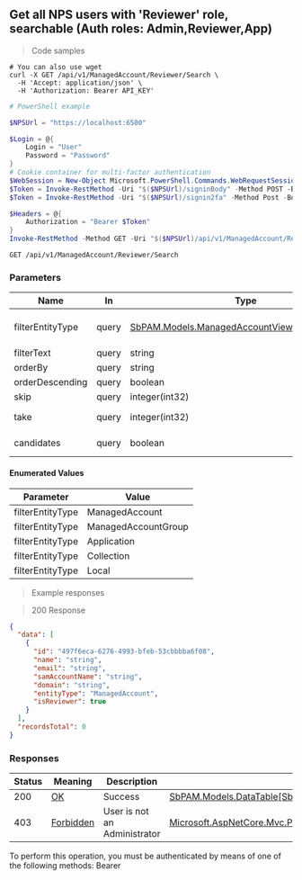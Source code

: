 
## Get all NPS users with 'Reviewer' role, searchable (Auth roles: Admin,Reviewer,App)

<a id="opIdReviewerSearch"></a>

> Code samples

```shell
# You can also use wget
curl -X GET /api/v1/ManagedAccount/Reviewer/Search \
  -H 'Accept: application/json' \
  -H 'Authorization: Bearer API_KEY'

```

```powershell
# PowerShell example

$NPSUrl = "https://localhost:6500"

$Login = @{
    Login = "User"
    Password = "Password"
}
# Cookie container for multi-factor authentication
$WebSession = New-Object Microsoft.PowerShell.Commands.WebRequestSession
$Token = Invoke-RestMethod -Uri "$($NPSUrl)/signinBody" -Method POST -Body (ConvertTo-Json $Login) -WebSession $WebSession -ContentType "application/json"
$Token = Invoke-RestMethod -Uri "$($NPSUrl)/signin2fa" -Method Post -Body $MfaCode -Headers @{Authorization = "Bearer $Token"} -WebSession $WebSession -ContentType "application/json"

$Headers = @{
    Authorization = "Bearer $Token"
}
Invoke-RestMethod -Method GET -Uri "$($NPSUrl)/api/v1/ManagedAccount/Reviewer/Search -Headers $Headers -ContentType "application/json"
```

`GET /api/v1/ManagedAccount/Reviewer/Search`

<h3 id="get-all-nps-users-with-'reviewer'-role,-searchable-(auth-roles:-admin,reviewer,app)-parameters">Parameters</h3>

|Name|In|Type|Required|Description|
|---|---|---|---|---|
|filterEntityType|query|[SbPAM.Models.ManagedAccountViewEntityTypeEnum](../Models/sbpam.models.managedaccountviewentitytypeenum.md)|false|Entity type filter - user/group/application/collection/local user|
|filterText|query|string|false|Filter by text|
|orderBy|query|string|false|Sort by field|
|orderDescending|query|boolean|false|Sort descending/ascending|
|skip|query|integer(int32)|false|Start at this item (default: 0)|
|take|query|integer(int32)|false|Return this number of items (default: 100)|
|candidates|query|boolean|false|True for candidate reviewers, false for current reviewers|

#### Enumerated Values

|Parameter|Value|
|---|---|
|filterEntityType|ManagedAccount|
|filterEntityType|ManagedAccountGroup|
|filterEntityType|Application|
|filterEntityType|Collection|
|filterEntityType|Local|

> Example responses

> 200 Response

```json
{
  "data": [
    {
      "id": "497f6eca-6276-4993-bfeb-53cbbbba6f08",
      "name": "string",
      "email": "string",
      "samAccountName": "string",
      "domain": "string",
      "entityType": "ManagedAccount",
      "isReviewer": true
    }
  ],
  "recordsTotal": 0
}
```

<h3 id="get-all-nps-users-with-'reviewer'-role,-searchable-(auth-roles:-admin,reviewer,app)-responses">Responses</h3>

|Status|Meaning|Description|Schema|
|---|---|---|---|
|200|[OK](https://tools.ietf.org/html/rfc7231#section-6.3.1)|Success|[SbPAM.Models.DataTable[SbPAM.Models.ManagedAccountAndCollectionsView]](../Models/sbpam.models.datatable_sbpam.models.managedaccountandcollectionsview.md)|
|403|[Forbidden](https://tools.ietf.org/html/rfc7231#section-6.5.3)|User is not an Administrator|[Microsoft.AspNetCore.Mvc.ProblemDetails](../Models/microsoft.aspnetcore.mvc.problemdetails.md)|

<aside class="warning">
To perform this operation, you must be authenticated by means of one of the following methods:
Bearer
</aside>


